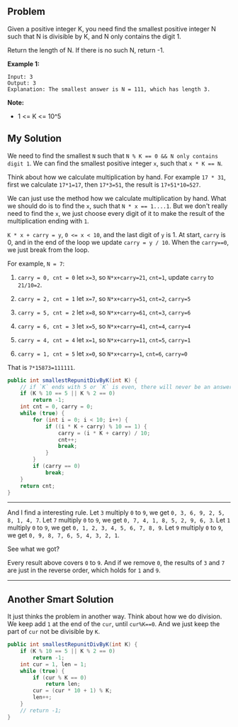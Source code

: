 ## Problem

Given a positive integer K, you need find the smallest positive integer N such that N is divisible by K, and N only contains the digit 1.

Return the length of N.  If there is no such N, return -1.

**Example 1:**

```
Input: 3
Output: 3
Explanation: The smallest answer is N = 111, which has length 3.
```

**Note:**

- 1 <= K <= 10^5

## My Solution

We need to find the smallest `N` such that `N % K == 0 && N only contains digit 1`. We can find the smallest positive integer `x`, such that `x * K == N`.

Think about how we calculate multiplication by hand. For example `17 * 31`, first we calculate `17*1=17`, then `17*3=51`, the result is `17+51*10=527`.

We can just use the method how we calculate multiplication by hand. What we should do is to find the `x`, such that `N * x == 1....1`. But we don't really need to find the `x`, we just choose every digit of it to make the result of the multiplication ending with `1`.

`K * x + carry = y`, `0 <= x < 10`, and the last digit of `y` is 1. At start, `carry` is 0, and in the end of the loop we update `carry = y / 10`. When the `carry==0`, we just break from the loop.

For example, `N = 7`:

1. `carry = 0, cnt = 0`
let `x=3`, so `N*x+carry=21`, `cnt=1`, update `carry` to `21/10=2`.

2. `carry = 2, cnt = 1`
let `x=7`, so `N*x+carry=51`, `cnt=2`, `carry=5`

3. `carry = 5, cnt = 2`
let `x=8`, so `N*x+carry=61`, `cnt=3`, `carry=6`

4. `carry = 6, cnt = 3`
let `x=5`, so `N*x+carry=41`, `cnt=4`, `carry=4`

5. `carry = 4, cnt = 4`
let `x=1`, so `N*x+carry=11`, `cnt=5`, `carry=1`

6. `carry = 1, cnt = 5`
let `x=0`, so `N*x+carry=1`, `cnt=6`, `carry=0`

That is `7*15873=111111`.

```java
public int smallestRepunitDivByK(int K) {
    // if `K` ends with 5 or `K` is even, there will never be an answer.
    if (K % 10 == 5 || K % 2 == 0)
        return -1;
    int cnt = 0, carry = 0;
    while (true) {
        for (int i = 0; i < 10; i++) {
            if ((i * K + carry) % 10 == 1) {
                carry = (i * K + carry) / 10;
                cnt++;
                break;
            }
        }
        if (carry == 0)
            break;
    }
    return cnt;
}
```
---

And I find a interesting rule.
Let `3` multiply `0` to `9`, we get `0, 3, 6, 9, 2, 5, 8, 1, 4, 7`.
Let `7` multiply `0` to `9`, we get `0, 7, 4, 1, 8, 5, 2, 9, 6, 3`.
Let `1` multiply `0` to `9`, we get `0, 1, 2, 3, 4, 5, 6, 7, 8, 9`.
Let `9` multiply `0` to `9`, we get `0, 9, 8, 7, 6, 5, 4, 3, 2, 1`.

See what we got?

Every result above covers `0` to `9`. And if we remove `0`, the results of `3` and `7` are just in the reverse order, which holds for `1` and `9`.

---

## Another Smart Solution

It just thinks the problem in another way. Think about how we do division. We keep add `1` at the end of the `cur`, until `cur%K==0`. And we just keep the part of `cur` not be divisible by `K`.

```java
public int smallestRepunitDivByK(int K) {
    if (K % 10 == 5 || K % 2 == 0)
        return -1;
    int cur = 1, len = 1;
    while (true) {
        if (cur % K == 0)
            return len;
        cur = (cur * 10 + 1) % K;
        len++;
    }
    // return -1;
}
```


